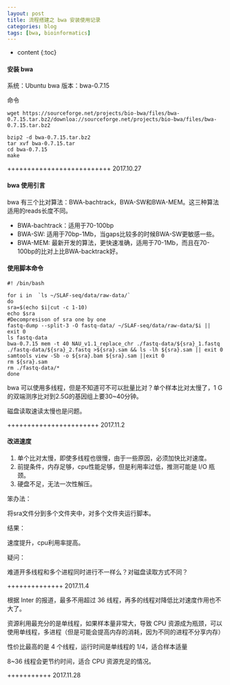 ```yaml
---
layout: post
title: 流程搭建之 bwa 安装使用记录
categories: blog
tags: [bwa, bioinformatics]
---
```


* content
{:toc}


#### 安装 bwa

系统：Ubuntu
bwa 版本：bwa-0.7.15

命令
```
wget https://sourceforge.net/projects/bio-bwa/files/bwa-0.7.15.tar.bz2/downloa://sourceforge.net/projects/bio-bwa/files/bwa-0.7.15.tar.bz2 

bzip2 -d bwa-0.7.15.tar.bz2
tar xvf bwa-0.7.15.tar
cd bwa-0.7.15
make
```
++++++++++++++++++++++++++
2017.10.27

#### bwa 使用引言

bwa 有三个比对算法：BWA-bachtrack，BWA-SW和BWA-MEM。这三种算法适用的reads长度不同。

- BWA-bachtrack：适用于70-100bp
- BWA-SW: 适用于70bp-1Mb，当gaps比较多的时候BWA-SW更敏感一些。
- BWA-MEM: 最新开发的算法，更快速准确，适用于70-1Mb，而且在70-100bp的比对上比BWA-backtrack好。

#### 使用脚本命令
```
#! /bin/bash

for i in  `ls ~/SLAF-seq/data/raw-data/`
do
sra=$(echo $i|cut -c 1-10)
echo $sra
#Decompresison of sra one by one
fastq-dump --split-3 -O fastq-data/ ~/SLAF-seq/data/raw-data/$i || exit 0
ls fastq-data
bwa-0.7.15 mem -t 40 NAU_v1.1_replace_chr ./fastq-data/${sra}_1.fastq ./fastq-data/${sra}_2.fastq >${sra}.sam && ls -lh ${sra}.sam || exit 0
samtools view -Sb -o ${sra}.bam ${sra}.sam ||exit 0
rm ${sra}.sam
rm ./fastq-data/*
done
```
bwa 可以使用多线程，但是不知道可不可以批量比对？单个样本比对太慢了，1 G的双端测序比对到2.5G的基因组上要30~40分钟。

磁盘读取速读太慢也是问题。

+++++++++++++++++++++++
2017.11.2
#### 改进速度

1. 单个比对太慢，即使多线程也很慢，由于一些原因，必须加快比对速度。
2. 前提条件，内存足够，cpu性能足够，但是利用率过低，推测可能是 I/O 瓶颈。
3. 硬盘不足，无法一次性解压。

笨办法：

将sra文件分到多个文件夹中，对多个文件夹运行脚本。

结果：

速度提升，cpu利用率提高。

疑问：

难道开多线程和多个进程同时进行不一样么？对磁盘读取方式不同？

++++++++++++++
2017.11.4


根据 Inter 的报道，最多不用超过 36 线程，再多的线程对降低比对速度作用也不大了。

资源利用最充分的是单线程，如果样本量非常大，导致 CPU 资源成为瓶颈，可以使用单线程，多进程（但是可能会提高内存的消耗，因为不同的进程不分享内存）

性价比最高的是 4 个线程，运行时间是单线程的 1/4，适合样本适量

8~36 线程会更节约时间，适合 CPU 资源充足的情况。

+++++++++++
2017.11.28
